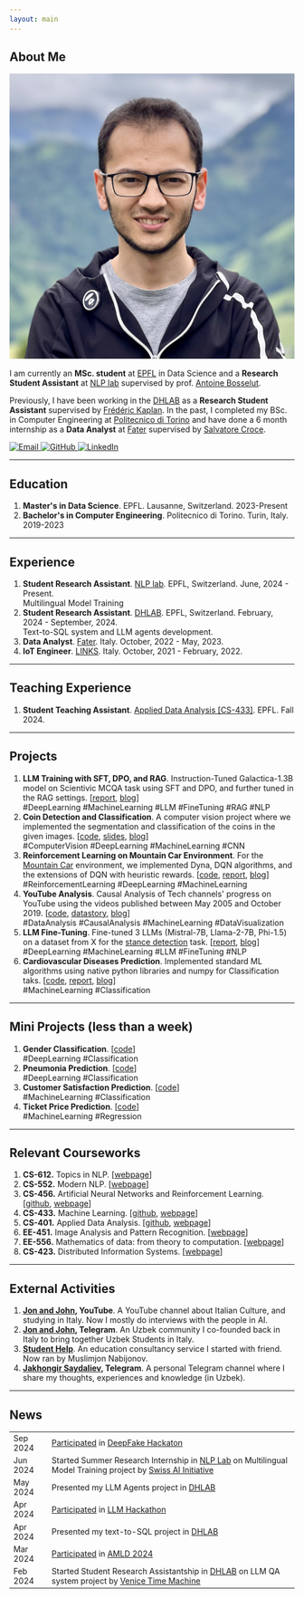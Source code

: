 ```yaml
---
layout: main
---
```

## <span class="section-bar"></span> About Me

<img class="profile-picture" src="profile-picture.jpeg">

I am currently an **MSc. student** at [EPFL](https://epfl.ch) in Data Science and a **Research Student Assistant** at [NLP lab](https://nlp.epfl.ch) supervised by prof. [Antoine Bosselut](https://atcbosselut.github.io/). 

Previously, I have been working in the [DHLAB](https://www.epfl.ch/labs/dhlab/) as a **Research Student Assistant** supervised by [Frédéric Kaplan](https://people.epfl.ch/frederic.kaplan?lang=en). In the past, I completed my BSc. in Computer Engineering at [Politecnico di Torino](https://www.google.com/search?client=safari&rls=en&q=politecnico+di+torino&ie=UTF-8&oe=UTF-8) and have done a 6 month internship as a **Data Analyst** at [Fater](https://www.fatergroup.com/en) supervised by [Salvatore Croce](https://www.researchgate.net/profile/Salvatore-Croce).

<p align="left">
  <a href="mailto:jakhongir.saydaliev@epfl.ch" target="_blank">
    <img src="https://img.icons8.com/ios-filled/50/000000/email.png" alt="Email" style="width:20px; height:20px;" />
  </a>
  <a href="https://github.com/Jakhongir0103" target="_blank">
    <img src="https://img.icons8.com/ios-filled/50/000000/github.png" alt="GitHub" style="width:20px; height:20px;" />
  </a>
  <a href="https://linkedin.com/in/jakhongir-saydaliev-0103" target="_blank">
    <img src="https://img.icons8.com/ios-filled/50/000000/linkedin.png" alt="LinkedIn" style="width:20px; height:20px;" />
  </a>
</p>

---

## <span class="section-bar"></span> Education

1. **Master's in Data Science**. EPFL. Lausanne, Switzerland. <span class="dates">2023-Present</span>
2. **Bachelor's in Computer Engineering**. Politecnico di Torino. Turin, Italy. <span class="dates">2019-2023</span>

---

## <span class="section-bar"></span> Experience

1. **Student Research Assistant**. [NLP lab](https://nlp.epfl.ch). EPFL, Switzerland. <span class="dates">June, 2024 - Present.</span> <br> Multilingual Model Training
2. **Student Research Assistant**. [DHLAB](https://www.epfl.ch/labs/dhlab/). EPFL, Switzerland. <span class="dates">February, 2024 - September, 2024.</span> <br> Text-to-SQL system and LLM agents development.
3. **Data Analyst**. [Fater](https://www.fatergroup.com/en). Italy. <span class="dates">October, 2022 - May, 2023.</span>
4. **IoT Engineer**. [LINKS](https://linksfoundation.com/en/). Italy. <span class="dates">October, 2021 - February, 2022.</span>

--- 

## <span class="section-bar"></span> Teaching Experience

1. **Student Teaching Assistant**. [Applied Data Analysis [CS-433]](https://epfl-ada.github.io/teaching/fall2024/cs401/). EPFL. <span class="dates">Fall 2024.</span>

---

## <span class="section-bar"></span> Projects
1. **LLM Training with SFT, DPO, and RAG**. Instruction-Tuned Galactica-1.3B model on Scientivic MCQA task using SFT and DPO, and further tuned in the RAG settings. [[report](https://github.com/Jakhongir0103/sft-dpo-rag-training/blob/main/pdfs/report.pdf), [blog]()] <br> <span class="tag">#DeepLearning</span> <span class="tag">#MachineLearning</span> <span class="tag">#LLM</span> <span class="tag">#FineTuning</span> <span class="tag">#RAG</span> <span class="tag">#NLP</span>
2. **Coin Detection and Classification**. A computer vision project where we implemented the segmentation and classification of the coins in the given images. [[code](https://github.com/Jakhongir0103/Coin-segmentation-and-classification), [slides](https://github.com/Jakhongir0103/Coin-segmentation-and-classification/blob/main/slides.pdf), [blog]()] <br> <span class="tag">#ComputerVision</span> <span class="tag">#DeepLearning</span> <span class="tag">#MachineLearning</span> <span class="tag">#CNN</span>
3. **Reinforcement Learning on Mountain Car Environment**. For the [Mountain Car](https://www.gymlibrary.dev/environments/classic_control/mountain_car/) environment, we implemented Dyna, DQN algorithms, and the extensions of DQN with heuristic rewards. [[code](https://github.com/Jakhongir0103/mountain-car-reinforcement-learning), [report](https://github.com/Jakhongir0103/mountain-car-reinforcement-learning/blob/main/pdf/report.pdf), [blog]()] <br> <span class="tag">#ReinforcementLearning</span> <span class="tag">#DeepLearning</span> <span class="tag">#MachineLearning</span>
4. **YouTube Analysis**. Causal Analysis of Tech channels' progress on YouTube using the videos published between May 2005 and October 2019. [[code](https://github.com/Jakhongir0103/A-recipe-for-a-successful-tech-review-channel), [datastory](https://jakhongir0103.github.io/datastory/), [blog]()] <br> <span class="tag">#DataAnalysis</span> <span class="tag">#CausalAnalysis</span> <span class="tag">#MachineLearning</span> <span class="tag">#DataVisualization</span>
5. **LLM Fine-Tuning**. Fine-tuned 3 LLMs (Mistral-7B, Llama-2-7B, Phi-1.5) on a dataset from X for the [stance detection](https://paperswithcode.com/task/stance-detection) task. [[report](https://github.com/Jakhongir0103/Machine-Learning_EPFL/blob/master/projects/project2/project2_report.pdf), [blog]()] <br> <span class="tag">#DeepLearning</span> <span class="tag">#MachineLearning</span> <span class="tag">#LLM</span> <span class="tag">#FineTuning</span> <span class="tag">#NLP</span>
6. **Cardiovascular Diseases Prediction**. Implemented standard ML algorithms using native python libraries and numpy for Classification taks. [[code](https://github.com/Jakhongir0103/Cardiovascular-Diseases-Prediction), [report](https://github.com/Jakhongir0103/Cardiovascular-Diseases-Prediction/blob/main/pdfs/project1_report.pdf), [blog]()] <br> <span class="tag">#MachineLearning</span> <span class="tag">#Classification</span>

---

## <span class="section-bar"></span> Mini Projects (less than a week)
1. **Gender Classification**. [[code](github.com/Jakhongir0103/Gender_classification_model)] <br> <span class="tag">#DeepLearning</span> <span class="tag">#Classification
2. **Pneumonia Prediction**. [[code](github.com/Jakhongir0103/ML-DL_projects/blob/main/Pneumonia_recognition.ipynb)] <br> <span class="tag">#DeepLearning</span> <span class="tag">#Classification</span>
3. **Customer Satisfaction Prediction**. [[code](github.com/Jakhongir0103/ML-DL_projects/blob/main/Airline_customer_satisfaction.ipynb)] <br> <span class="tag">#MachineLearning</span> <span class="tag">#Classification</span>
4. **Ticket Price Prediction**. [[code](github.com/Jakhongir0103/ML-DL_projects/blob/main/airplane_ticket_price_prediction.ipynb)] <br><span class="tag">#MachineLearning</span> <span class="tag">#Regression</span>

---

## <span class="section-bar"></span> Relevant Courseworks
1. **CS-612.** Topics in NLP. [[webpage](https://edu.epfl.ch/coursebook/en/topics-in-natural-language-processing-CS-612)]
2. **CS-552.** Modern NLP. [[webpage](https://edu.epfl.ch/coursebook/en/modern-natural-language-processing-CS-552)]
3. **CS-456.** Artificial Neural Networks and Reinforcement Learning. [[github](https://github.com/Jakhongir0103/Artificial-NN_and_RL), [webpage](https://edu.epfl.ch/coursebook/en/deep-reinforcement-learning-CS-456)]
4. **CS-433.** Machine Learning. [[github](https://github.com/Jakhongir0103/Machine-Learning_EPFL), [webpage](https://www.epfl.ch/labs/mlo/machine-learning-cs-433-2023/)]
5. **CS-401.** Applied Data Analysis. [[github](https://github.com/Jakhongir0103/Applied-Data-Analysis_EPFL), [webpage](https://epfl-ada.github.io/teaching/fall2023/cs401/)]
6. **EE-451.** Image Analysis and Pattern Recognition. [[webpage](https://edu.epfl.ch/coursebook/en/image-analysis-and-pattern-recognition-EE-451)]
7. **EE-556.** Mathematics of data: from theory to computation. [[webpage](https://edu.epfl.ch/coursebook/en/mathematics-of-data-from-theory-to-computation-EE-556)]
8. **CS-423.** Distributed Information Systems. [[webpage](https://edu.epfl.ch/coursebook/en/distributed-information-systems-CS-423)]

---

## <span class="section-bar"></span> External Activities
1. **[Jon and John](https://www.youtube.com/@jonandjohn7726), YouTube**. A YouTube channel about Italian Culture, and studying in Italy. Now I mostly do interviews with the people in AI.
2. **[Jon and John](https://t.me/Study_in_Italy_SH), Telegram**. An Uzbek community I co-founded back in Italy to bring together Uzbek Students in Italy.
3. **[Student Help](https://www.youtube.com/@studenthelp2156)**. An education consultancy service I started with friend. Now ran by Muslimjon Nabijonov.
4. **[Jakhongir Saydaliev](t.me/jakhongir_saydaliev), Telegram**. A personal Telegram channel where I share my thoughts, experiences and knowledge (in Uzbek).

---

## <span class="section-bar"></span> News
<table>
  <tr>
    <td>Sep 2024</td>
    <td><a href="https://deepfake-minihackaton.my.canva.site/">Participated</a> in <a href="https://memento.epfl.ch/event/deepfake-mini-hackathon/">DeepFake Hackaton</a></td>
  </tr>
  <tr>
    <td>Jun 2024</td>
    <td>Started Summer Research Internship in <a href="https://nlp.epfl.ch">NLP Lab</a> on Multilingual Model Training project by <a href="https://www.swiss-ai.org">Swiss AI Initiative</a></td>
  </tr>
  <tr>
    <td>May 2024</td>
    <td>Presented my LLM Agents project in <a href="https://www.epfl.ch/labs/dhlab/">DHLAB</a></td>
  </tr>
  <tr>
    <td>Apr 2024</td>
    <td><a href="https://github.com/Jakhongir0103/Coding_interview_bot">Participated</a> in <a href="https://www.linkedin.com/posts/lauzhack_hackathon-llms-genai-activity-7189548347953750016-CaxD/">LLM Hackathon</a></td>
  </tr>
  <tr>
    <td>Apr 2024</td>
    <td>Presented my text-to-SQL project in <a href="https://www.epfl.ch/labs/dhlab/">DHLAB</a></td>
  </tr>
  <tr>
    <td>Mar 2024</td>
    <td><a href="https://drive.google.com/drive/folders/1teC1REyTPTpRIVsZiywHxBddBd7KoKE0">Participated</a> in <a href="https://2024.appliedmldays.org">AMLD 2024</a></td>
  </tr>
  <tr>
    <td>Feb 2024</td>
    <td>Started Student Research Assistantship in <a href="https://www.epfl.ch/labs/dhlab/">DHLAB</a> on LLM QA system project by <a href="https://www.epfl.ch/research/domains/venice-time-machine/">Venice Time Machine</a></td>
  </tr>
</table>
